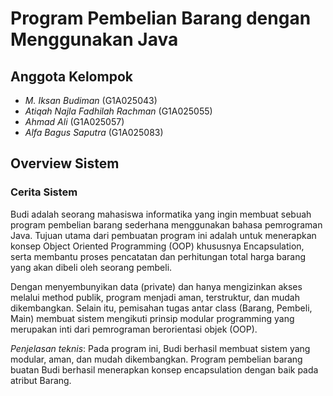 # Program Pembelian Barang dengan Menggunakan Java

## Anggota Kelompok
* *M. Iksan Budiman* (G1A025043)
* *Atiqah Najla Fadhilah Rachman* (G1A025055)
* *Ahmad Ali* (G1A025057)
* *Alfa Bagus Saputra* (G1A025083)


## Overview Sistem

### Cerita Sistem
Budi adalah seorang mahasiswa informatika yang ingin membuat sebuah program pembelian barang sederhana menggunakan bahasa pemrograman Java. Tujuan utama dari pembuatan program ini adalah untuk menerapkan konsep Object Oriented Programming (OOP) khususnya Encapsulation, serta membantu proses pencatatan dan perhitungan total harga barang yang akan dibeli oleh seorang pembeli.

Dengan menyembunyikan data (private) dan hanya mengizinkan akses melalui method publik, program menjadi aman, terstruktur, dan mudah dikembangkan. Selain itu, pemisahan tugas antar class (Barang, Pembeli, Main) membuat sistem mengikuti prinsip modular programming yang merupakan inti dari pemrograman berorientasi objek (OOP).

*Penjelasan teknis*: Pada program ini, Budi berhasil membuat sistem yang modular, aman, dan mudah dikembangkan.
Program pembelian barang buatan Budi berhasil menerapkan konsep encapsulation dengan baik pada atribut Barang.
